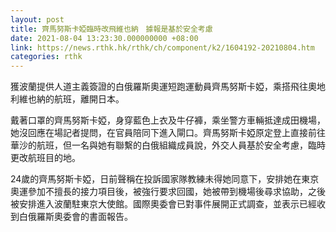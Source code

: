 ```yaml
---
layout: post
title: 齊馬努斯卡婭臨時改飛維也納　據報是基於安全考慮
date: 2021-08-04 13:23:30.000000000 +08:00
link: https://news.rthk.hk/rthk/ch/component/k2/1604192-20210804.htm
categories: rthk
---
```


獲波蘭提供人道主義簽證的白俄羅斯奧運短跑運動員齊馬努斯卡婭，乘搭飛往奧地利維也納的航班，離開日本。

戴著口罩的齊馬努斯卡婭，身穿藍色上衣及牛仔褲，乘坐警方車輛抵達成田機場，她沒回應在場記者提問，在官員陪同下進入閘口。齊馬努斯卡婭原定登上直接前往華沙的航班，但一名與她有聯繫的白俄組織成員說，外交人員基於安全考慮，臨時更改航班目的地。

24歲的齊馬努斯卡婭，日前聲稱在投訴國家隊教練未得她同意下，安排她在東京奧運參加不擅長的接力項目後，被強行要求回國，她被帶到機場後尋求協助，之後被安排進入波蘭駐東京大使館。國際奧委會已對事件展開正式調查，並表示已經收到白俄羅斯奧委會的書面報告。

